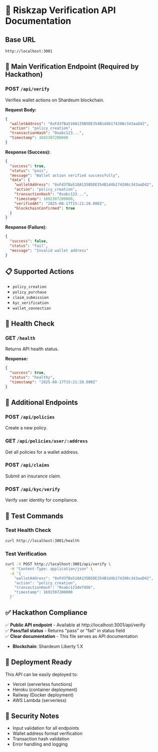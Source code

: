# 🔗 Riskzap Verification API Documentation

## Base URL
```
http://localhost:3001
```

## 🎯 Main Verification Endpoint (Required by Hackathon)

### POST `/api/verify`

Verifies wallet actions on Shardeum blockchain.

**Request Body:**
```json
{
  "walletAddress": "0xFd3fBa510A135B5DE354B1d4b174208c343aaD42",
  "action": "policy_creation",
  "transactionHash": "0xabc123...",
  "timestamp": 1692307200000
}
```

**Response (Success):**
```json
{
  "success": true,
  "status": "pass",
  "message": "Wallet action verified successfully",
  "data": {
    "walletAddress": "0xFd3fBa510A135B5DE354B1d4b174208c343aaD42",
    "action": "policy_creation",
    "transactionHash": "0xabc123...",
    "timestamp": 1692307200000,
    "verifiedAt": "2025-08-17T15:21:28.000Z",
    "blockchainConfirmed": true
  }
}
```

**Response (Failure):**
```json
{
  "success": false,
  "status": "fail",
  "message": "Invalid wallet address"
}
```

## 📋 Supported Actions
- `policy_creation`
- `policy_purchase`
- `claim_submission`
- `kyc_verification`
- `wallet_connection`

## 🏥 Health Check

### GET `/health`
Returns API health status.

**Response:**
```json
{
  "success": true,
  "status": "healthy",
  "timestamp": "2025-08-17T15:21:28.000Z"
}
```

## 📝 Additional Endpoints

### POST `/api/policies`
Create a new policy.

### GET `/api/policies/user/:address`
Get all policies for a wallet address.

### POST `/api/claims`
Submit an insurance claim.

### POST `/api/kyc/verify`
Verify user identity for compliance.

## 🧪 Test Commands

### Test Health Check
```bash
curl http://localhost:3001/health
```

### Test Verification
```bash
curl -X POST http://localhost:3001/api/verify \
  -H "Content-Type: application/json" \
  -d '{
    "walletAddress": "0xFd3fBa510A135B5DE354B1d4b174208c343aaD42",
    "action": "policy_creation",
    "transactionHash": "0xabc123def456",
    "timestamp": 1692307200000
  }'
```

## ✅ Hackathon Compliance

✅ **Public API endpoint** - Available at http://localhost:3001/api/verify  
✅ **Pass/fail status** - Returns "pass" or "fail" in status field  
✅ **Clear documentation** - This file serves as API documentation  
- **Blockchain**: Shardeum Liberty 1.X  

## 🚀 Deployment Ready

This API can be easily deployed to:
- Vercel (serverless functions)
- Heroku (container deployment)
- Railway (Docker deployment)
- AWS Lambda (serverless)

## 🔐 Security Notes

- Input validation for all endpoints
- Wallet address format verification
- Transaction hash validation
- Error handling and logging
